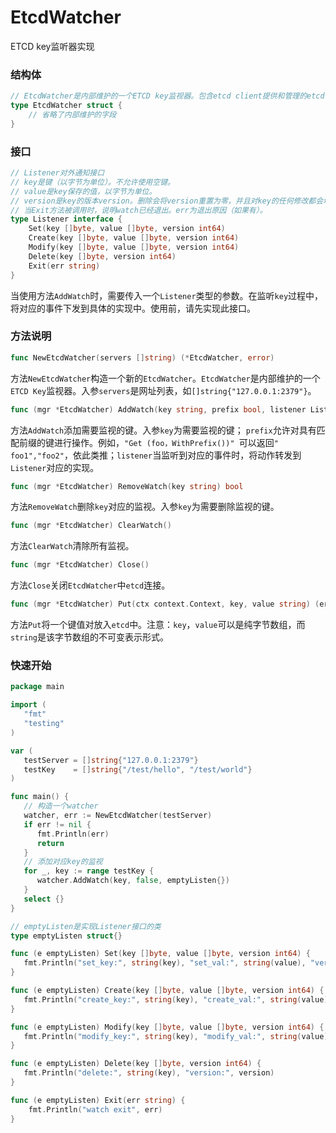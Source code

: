 # EtcdWatcher

ETCD key监听器实现

### 结构体

```go
// EtcdWatcher是内部维护的一个ETCD key监视器。包含etcd client提供和管理的etcd v3 client会话。
type EtcdWatcher struct {
	// 省略了内部维护的字段
}
```

### 接口
```go
// Listener对外通知接口
// key是键（以字节为单位）。不允许使用空键。
// value是key保存的值，以字节为单位。
// version是key的版本version。删除会将version重置为零，并且对key的任何修改都会增加其version。
// 当Exit方法被调用时，说明watch已经退出。err为退出原因（如果有）。
type Listener interface {
	Set(key []byte, value []byte, version int64)
	Create(key []byte, value []byte, version int64)
	Modify(key []byte, value []byte, version int64)
	Delete(key []byte, version int64)
	Exit(err string)
}
```
当使用方法`AddWatch`时，需要传入一个`Listener`类型的参数。在监听`key`过程中，将对应的事件下发到具体的实现中。使用前，请先实现此接口。

### 方法说明

```go
func NewEtcdWatcher(servers []string) (*EtcdWatcher, error)
```

方法`NewEtcdWatcher`构造一个新的`EtcdWatcher`。`EtcdWatcher`是内部维护的一个`ETCD Key`监视器。入参`servers`是网址列表，如`[]string{"127.0.0.1:2379"}`。

```go
func (mgr *EtcdWatcher) AddWatch(key string, prefix bool, listener Listener) bool
```

方法`AddWatch`添加需要监视的键。入参`key`为需要监视的键； `prefix`允许对具有匹配前缀的键进行操作。例如，`"Get (foo，WithPrefix())" `可以返回`" foo1","foo2"`，依此类推；`listener`当监听到对应的事件时，将动作转发到`Listener`对应的实现。

```go
func (mgr *EtcdWatcher) RemoveWatch(key string) bool
```

方法`RemoveWatch`删除`key`对应的监视。入参`key`为需要删除监视的键。

```go
func (mgr *EtcdWatcher) ClearWatch()
```

方法`ClearWatch`清除所有监视。

```go
func (mgr *EtcdWatcher) Close()
```
方法`Close`关闭`EtcdWatcher`中`etcd`连接。

```go
func (mgr *EtcdWatcher) Put(ctx context.Context, key, value string) (err error)
```

方法`Put`将一个键值对放入`etcd`中。注意：`key`，`value`可以是纯字节数组，而`string`是该字节数组的不可变表示形式。

### 快速开始

```go
package main

import (
   "fmt"
   "testing"
)

var (
   testServer = []string{"127.0.0.1:2379"}
   testKey    = []string{"/test/hello", "/test/world"}
)

func main() {
   // 构造一个watcher
   watcher, err := NewEtcdWatcher(testServer)
   if err != nil {
      fmt.Println(err)
      return
   }
   // 添加对应key的监视 
   for _, key := range testKey {
      watcher.AddWatch(key, false, emptyListen{})
   }
   select {}
}

// emptyListen是实现Listener接口的类
type emptyListen struct{}

func (e emptyListen) Set(key []byte, value []byte, version int64) {
   fmt.Println("set_key:", string(key), "set_val:", string(value), "version:", version)
}

func (e emptyListen) Create(key []byte, value []byte, version int64) {
   fmt.Println("create_key:", string(key), "create_val:", string(value), "version:", version)
}

func (e emptyListen) Modify(key []byte, value []byte, version int64) {
   fmt.Println("modify_key:", string(key), "modify_val:", string(value), "version:", version)
}

func (e emptyListen) Delete(key []byte, version int64) {
   fmt.Println("delete:", string(key), "version:", version)
}

func (e emptyListen) Exit(err string) {
	fmt.Println("watch exit", err)
}
```